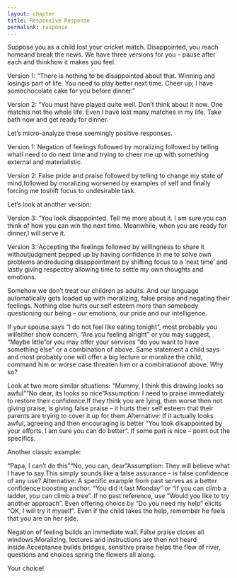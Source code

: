 ```yaml
---
layout: chapter
title: Responsive Response
permalink: response
---
```


Suppose you as a child lost your cricket match. Disappointed, you reach homeand break the news. We have three versions for you – pause after each and thinkhow it makes you feel.

Version 1: “There is nothing to be disappointed about that. Winning and losingis part of life. You need to play better next time. Cheer up; I have somechocolate cake for you before dinner.”

Version 2: “You must have played quite well. Don’t think about it now. One matchis not the whole life. Even I have lost many matches in my life. Take bath now and get ready for dinner.

Let’s micro-analyze these seemingly positive responses.

Version 1: Negation of feelings followed by moralizing followed by telling whatI need to do next time and trying to cheer me up with something external and materialistic.

Version 2: False pride and praise followed by telling to change my state of mind,followed by moralizing worsened by examples of self and finally forcing me toshift focus to undesirable task.

Let’s look at another version:

Version 3: “You look disappointed. Tell me more about it. I am sure you can think of how you can win the next time. Meanwhile, when you are ready for dinner,I will serve it.

Version 3: Accepting the feelings followed by willingness to share it withoutjudgment pepped up by having confidence in me to solve own problems andreducing disappointment by shifting focus to a ‘next time’ and lastly giving respectby allowing time to settle my own thoughts and emotions.

Somehow we don’t treat our children as adults. And our language automatically gets loaded up with moralizing, false praise and negating their feelings. Nothing else hurts our self esteem more than somebody questioning our being – our emotions, our pride and our intelligence.

If your spouse says “I do not feel like eating tonight”, most probably you willeither show concern, “Are you feeling alright” or you may suggest, “Maybe little”or you may offer your services “do you want to have something else” or a combination of above.
Same statement a child says and most probably one will offer a big lecture or moralize the child, command him or worse case threaten him or a combinationof above. Why so?

Look at two more similar situations:
“Mummy, I think this drawing looks so awful”“No dear, its looks so nice”Assumption: I need to praise immediately to restore their confidence.If they think you are lying, then worse then not giving praise, is giving false praise – it hurts their self esteem that their parents are trying to cover it up for them.Alternative: If it actually looks awful, agreeing and then encouraging is better “You look disappointed by your efforts. I am sure you can do better”. If some part is nice – point out the specifics.

Another classic example:

“Papa, I can’t do this”“No, you can, dear”Assumption: They will believe what I have to say.This simply sounds like a false assurance – is false confidence of any use? Alternative: A specific example from past serves as a better confidence boosting anchor. “You did it last Monday” or “if you can climb a ladder, you can climb a tree”. If no past reference, use “Would you like to try another approach”. Even offering choice by “Do you need my help” elicits “OK, I will try it myself”. Even if the child takes the help, remember he feels that you are on her side.

Negation of feeling builds an immediate wall. False praise closes all windows;Moralizing, lectures and instructions are then not heard inside.Acceptance builds bridges, sensitive praise helps the flow of river, questions and choices spring the flowers all along.

Your choice!